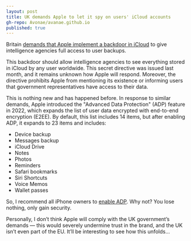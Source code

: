 ```yaml
---
layout: post
title: UK demands Apple to let it spy on users' iCloud accounts
gh-repo: Avonae/avanae.github.io
published: true
---
```


Britain [demands that Apple implement a backdoor in iCloud](https://archive.is/3Pp0U) to give intelligence agencies full access to user backups.

This backdoor should allow intelligence agencies to see everything stored in iCloud by any user worldwide. This secret directive was issued last month, and it remains unknown how Apple will respond. Moreover, the directive prohibits Apple from mentioning its existence or informing users that government representatives have access to their data.

This is nothing new and has happened before. In response to similar demands, Apple introduced the "Advanced Data Protection" (ADP) feature in 2022, which expands the list of user data encrypted with end-to-end encryption (E2EE). By default, this list includes 14 items, but after enabling ADP, it expands to 23 items and includes:

- Device backup
- Messages backup
- iCloud Drive
- Notes
- Photos
- Reminders
- Safari bookmarks
- Siri Shortcuts
- Voice Memos
- Wallet passes

So, I recommend all iPhone owners to [enable ADP](https://support.apple.com/en-gb/108756). Why not? You lose nothing, only gain security.

Personally, I don’t think Apple will comply with the UK government’s demands — this would severely undermine trust in the brand, and the UK isn’t even part of the EU. It’ll be interesting to see how this unfolds...